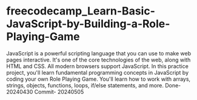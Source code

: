 # freecodecamp_Learn-Basic-JavaScript-by-Building-a-Role-Playing-Game
JavaScript is a powerful scripting language that you can use to make web pages interactive. It's one of the core technologies of the web, along with HTML and CSS. All modern browsers support JavaScript.
In this practice project, you'll learn fundamental programming concepts in JavaScript by coding your own Role Playing Game. You'll learn how to work with arrays, strings, objects, functions, loops, if/else statements, and more.
Done- 20240430
Commit- 20240505
